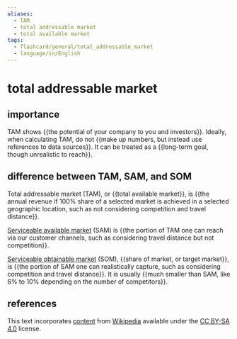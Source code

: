 ```yaml
---
aliases:
  - TAM
  - total addressable market
  - total available market
tags:
  - flashcard/general/total_addressable_market
  - language/in/English
---
```


# total addressable market

## importance

TAM shows {{the potential of your company to you and investors}}. Ideally, when calculating TAM, do not {{make up numbers, but instead use references to data sources}}. It can be treated as a {{long-term goal, though unrealistic to reach}}. <!--SR:!2024-08-02,66,312!2025-01-15,190,312!2025-03-07,232,332-->

## difference between TAM, SAM, and SOM

Total addressable market (TAM), or {{total available market}}, is {{the annual revenue if 100% share of a selected market is achieved in a selected geographic location, such as not considering competition and travel distance}}. <!--SR:!2025-01-21,194,312!2024-09-01,83,292-->

[Serviceable available market](serviceable%20available%20market.md) (SAM) is {{the portion of TAM one can reach via our customer channels, such as considering travel distance but not competition}}. <!--SR:!2024-11-15,130,290-->

[Serviceable obtainable market](target%20market.md) (SOM), {{share of market, or target market}}, is {{the portion of SAM one can realistically capture, such as considering competition and travel distance}}. It is usually {{much smaller than SAM, like 6% to 10% depending on the number of competitors}}. <!--SR:!2025-03-03,228,332!2024-08-30,76,272!2024-09-03,78,272-->

## references

This text incorporates [content](https://en.wikipedia.org/wiki/total_addressable_market) from [Wikipedia](Wikipedia.md) available under the [CC BY-SA 4.0](https://creativecommons.org/licenses/by-sa/4.0/) license.
